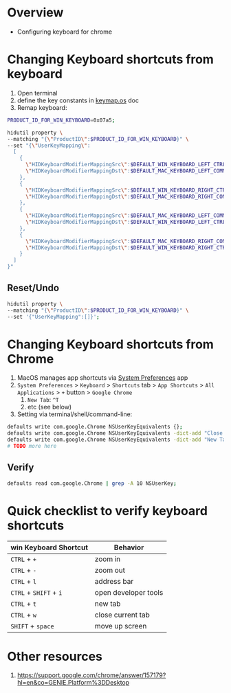 # Overview
- Configuring keyboard for chrome


# Changing Keyboard shortcuts from keyboard
1. Open terminal
1. define the key constants in [keymap.os](./keymap.os.md) doc
1. Remap keyboard:
```sh
PRODUCT_ID_FOR_WIN_KEYBOARD=0x07a5;

hidutil property \
--matching "{\"ProductID\":$PRODUCT_ID_FOR_WIN_KEYBOARD}" \
--set "{\"UserKeyMapping\":
  [
    {
      \"HIDKeyboardModifierMappingSrc\":$DEFAULT_WIN_KEYBOARD_LEFT_CTRL,
      \"HIDKeyboardModifierMappingDst\":$DEFAULT_MAC_KEYBOARD_LEFT_COMMAND
    },
    {
      \"HIDKeyboardModifierMappingSrc\":$DEFAULT_WIN_KEYBOARD_RIGHT_CTRL,
      \"HIDKeyboardModifierMappingDst\":$DEFAULT_MAC_KEYBOARD_RIGHT_COMMAND
    },
    {
      \"HIDKeyboardModifierMappingSrc\":$DEFAULT_MAC_KEYBOARD_LEFT_COMMAND,
      \"HIDKeyboardModifierMappingDst\":$DEFAULT_WIN_KEYBOARD_LEFT_CTRL
    },
    {
      \"HIDKeyboardModifierMappingSrc\":$DEFAULT_MAC_KEYBOARD_RIGHT_COMMAND,
      \"HIDKeyboardModifierMappingDst\":$DEFAULT_WIN_KEYBOARD_RIGHT_CTRL
    }
  ]
}"
```

## Reset/Undo
```sh
hidutil property \
--matching "{\"ProductID\":$PRODUCT_ID_FOR_WIN_KEYBOARD}" \
--set '{"UserKeyMapping":[]}';
```


# Changing Keyboard shortcuts from Chrome
1. MacOS manages app shortcuts via [System Preferences](TODO) app
1. `System Preferences` > `Keyboard` > `Shortcuts` tab > `App Shortcuts` > `All Applications` > `+` button > `Google Chrome`
    1. `New Tab`: `^T`
    1. etc (see below)
1. Setting via terminal/shell/command-line:
```sh
defaults write com.google.Chrome NSUserKeyEquivalents {};
defaults write com.google.Chrome NSUserKeyEquivalents -dict-add "Close Tag" "^w";
defaults write com.google.Chrome NSUserKeyEquivalents -dict-add "New Tab" "^t";
# TODO more here
```

## Verify
```sh
defaults read com.google.Chrome | grep -A 10 NSUserKey;
```

# Quick checklist to verify keyboard shortcuts
|win Keyboard Shortcut|Behavior|
|---|---|
|`CTRL` + `+`|zoom in|
|`CTRL` + `-`|zoom out|
|`CTRL` + `l`|address bar|
|`CTRL` + `SHIFT` + `i`|open developer tools|
|`CTRL` + `t`|new tab|
|`CTRL` + `w`|close current tab|
|`SHIFT` + `space`|move up screen|


# Other resources
1. https://support.google.com/chrome/answer/157179?hl=en&co=GENIE.Platform%3DDesktop
